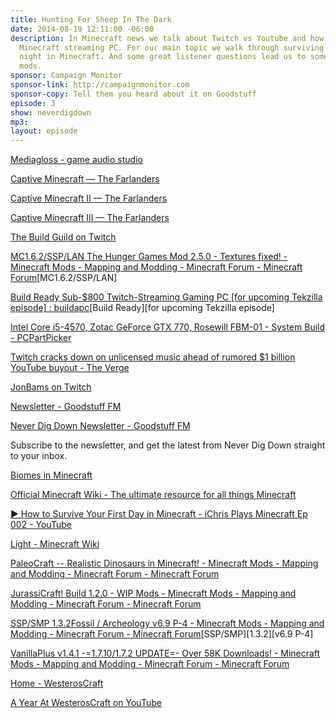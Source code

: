 ```yaml
---
title: Hunting For Sheep In The Dark
date: 2014-08-19 12:11:00 -06:00
description: In Minecraft news we talk about Twitch vs Youtube and how to build a
  Minecraft streaming PC. For our main topic we walk through surviving your first
  night in Minecraft. And some great listener questions lead us to some interesting
  mods.
sponsor: Campaign Monitor
sponsor-link: http://campaignmonitor.com
sponsor-copy: Tell them you heard about it on Goodstuff
episode: 3
show: neverdigdown
mp3: 
layout: episode
---
```


[Mediagloss - game audio studio](http://www.mediagloss.com/wp/)

[Captive Minecraft — The Farlanders](http://thefarlanders.com/captiveminecraft/)

[Captive Minecraft II — The Farlanders](http://thefarlanders.com/captiveminecraftii/)

[Captive Minecraft III — The Farlanders](http://thefarlanders.com/captiveminecraftiii/)

[The Build Guild on Twitch](http://www.twitch.tv/team/buildguild)

[MC1.6.2/SSP/LAN The Hunger Games Mod 2.5.0 - Textures fixed! - Minecraft Mods - Mapping and Modding - Minecraft Forum - Minecraft Forum](http://www.minecraftforum.net/forums/mapping-and-modding/minecraft-mods/1282734-mc1-6-2-ssp-lan-the-hunger-games-mod-2-5-0)[MC1.6.2/SSP/LAN]

[Build Ready Sub-$800 Twitch-Streaming Gaming PC [for upcoming Tekzilla episode] : buildapc](http://www.reddit.com/r/buildapc/comments/1vzdye/build_ready_sub800_twitchstreaming_gaming_pc_for/)[Build Ready][for upcoming Tekzilla episode]

[Intel Core i5-4570, Zotac GeForce GTX 770, Rosewill FBM-01 - System Build - PCPartPicker](http://pcpartpicker.com/p/3qWt3C)

[Twitch cracks down on unlicensed music ahead of rumored $1 billion YouTube buyout - The Verge](http://www.theverge.com/2014/8/6/5976897/twitch-cracks-down-on-unlicensed-music-ahead-of-rumored-1-billion-buyout)

[JonBams on Twitch](http://www.twitch.tv/jonbams)

[Newsletter - Goodstuff FM](http://goodstuff.network/newsletter)

[Never Dig Down Newsletter - Goodstuff FM](http://goodstuff.network/neverdigdown/newsletter)

Subscribe to the newsletter, and get the latest from Never Dig Down straight to your inbox.

[Biomes in Minecraft](http://minecraft.gamepedia.com/Biome)


[Official Minecraft Wiki - The ultimate resource for all things Minecraft](http://minecraft.gamepedia.com/Minecraft_Wiki)

[▶ How to Survive Your First Day in Minecraft - iChris Plays Minecraft Ep 002 - YouTube](https://www.youtube.com/watch?v=8VjHaBS6YEM&list=UUo6gEbK43Cbna6l_XwEf2DA)

[Light - Minecraft Wiki](http://minecraft.gamepedia.com/Light)

[PaleoCraft -- Realistic Dinosaurs in Minecraft! - Minecraft Mods - Mapping and Modding - Minecraft Forum - Minecraft Forum](http://www.minecraftforum.net/forums/mapping-and-modding/minecraft-mods/1286594-paleocraft-realistic-dinosaurs-in-minecraft)

[JurassiCraft! Build 1.2.0 - WIP Mods - Minecraft Mods - Mapping and Modding - Minecraft Forum - Minecraft Forum](http://www.minecraftforum.net/forums/mapping-and-modding/minecraft-mods/wip-mods/1444598-jurassicraft-build-1-2-0)

[SSP/SMP 1.3.2Fossil / Archeology v6.9 P-4 - Minecraft Mods - Mapping and Modding - Minecraft Forum - Minecraft Forum](http://www.minecraftforum.net/forums/mapping-and-modding/minecraft-mods/1274915-ssp-smp-1-3-2-fossil-archeology-v6-9-p-4)[SSP/SMP][1.3.2][v6.9 P-4]

[VanillaPlus v1.4.1 -=1.7.10/1.7.2 UPDATE=- Over 58K Downloads! - Minecraft Mods - Mapping and Modding - Minecraft Forum - Minecraft Forum](http://www.minecraftforum.net/forums/mapping-and-modding/minecraft-mods/1289132-vanillaplus-v1-4-1-1-7-10-1-7-2-update-over-58k)

[Home - WesterosCraft](http://westeroscraft.com/)

[A Year At WesterosCraft on YouTube](https://www.youtube.com/watch?v=YhzRu50Dyns)
